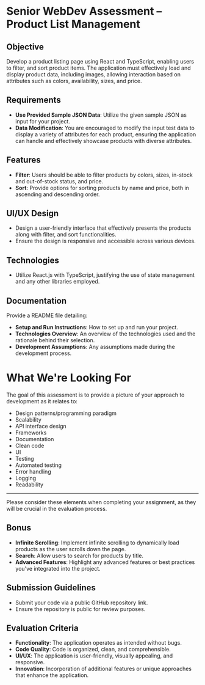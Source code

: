 # Senior WebDev Assessment – Product List Management

## Objective
Develop a product listing page using React and TypeScript, enabling users to filter, and sort product items. The application must effectively load and display product data, including images, allowing interaction based on attributes such as colors, availability, sizes, and price.

## Requirements

- **Use Provided Sample JSON Data**: Utilize the given sample JSON as input for your project.
- **Data Modification**: You are encouraged to modify the input test data to display a variety of attributes for each product, ensuring the application can handle and effectively showcase products with diverse attributes.

## Features

- **Filter**: Users should be able to filter products by colors, sizes, in-stock and out-of-stock status, and price.
- **Sort**: Provide options for sorting products by name and price, both in ascending and descending order.

## UI/UX Design

- Design a user-friendly interface that effectively presents the products along with filter, and sort functionalities.
- Ensure the design is responsive and accessible across various devices.

## Technologies

- Utilize React.js with TypeScript, justifying the use of state management and any other libraries employed.

## Documentation

Provide a README file detailing:

- **Setup and Run Instructions**: How to set up and run your project.
- **Technologies Overview**: An overview of the technologies used and the rationale behind their selection.
- **Development Assumptions**: Any assumptions made during the development process.

# What We're Looking For

The goal of this assessment is to provide a picture of your approach to development as it relates to:

- Design patterns/programming paradigm
- Scalability
- API interface design
- Frameworks
- Documentation
- Clean code
- UI
- Testing
- Automated testing
- Error handling
- Logging
- Readability

---

Please consider these elements when completing your assignment, as they will be crucial in the evaluation process.


## Bonus

- **Infinite Scrolling**: Implement infinite scrolling to dynamically load products as the user scrolls down the page.
- **Search**: Allow users to search for products by title.
- **Advanced Features**: Highlight any advanced features or best practices you've integrated into the project.

## Submission Guidelines

- Submit your code via a public GitHub repository link.
- Ensure the repository is public for review purposes.

## Evaluation Criteria

- **Functionality**: The application operates as intended without bugs.
- **Code Quality**: Code is organized, clean, and comprehensible.
- **UI/UX**: The application is user-friendly, visually appealing, and responsive.
- **Innovation**: Incorporation of additional features or unique approaches that enhance the application.
